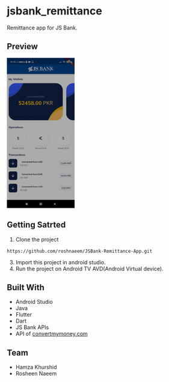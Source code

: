 # jsbank_remittance

Remittance app for JS Bank. 


## Preview

<img src= "assets\images\app.gif" height ="400" text-align="center">

## Getting Satrted

1. Clone the project
```
https://github.com/roshnaeem/JSBank-Remittance-App.git
```
3. Import this project in android studio.
4. Run the project on Android TV AVD(Android Virtual device).

## Built With
* Android Studio
* Java
* Flutter
* Dart
* JS Bank APIs
* API of [convertmymoney.com](http://www.convertmymoney.com/)

## Team
* Hamza Khurshid
* Rosheen Naeem
